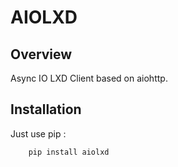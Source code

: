 # AIOLXD

## Overview

Async IO LXD Client based on aiohttp.

## Installation

Just use pip :

```bash
    pip install aiolxd
```
